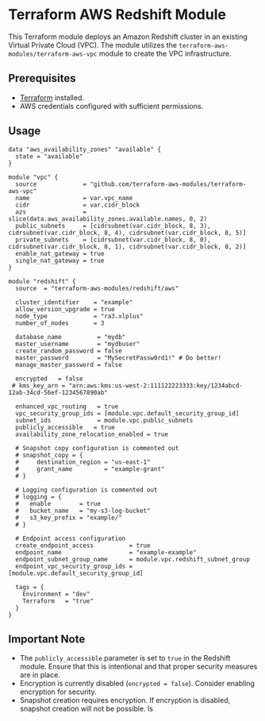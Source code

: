 # Terraform AWS Redshift Module

This Terraform module deploys an Amazon Redshift cluster in an existing Virtual Private Cloud (VPC). The module utilizes the `terraform-aws-modules/terraform-aws-vpc` module to create the VPC infrastructure.

## Prerequisites

- [Terraform](https://www.terraform.io/downloads.html) installed.
- AWS credentials configured with sufficient permissions.

## Usage

```hcl
data "aws_availability_zones" "available" {
  state = "available"
}

module "vpc" {
  source             = "github.com/terraform-aws-modules/terraform-aws-vpc"
  name               = var.vpc_name
  cidr               = var.cidr_block
  azs                = slice(data.aws_availability_zones.available.names, 0, 2)
  public_subnets     = [cidrsubnet(var.cidr_block, 8, 3), cidrsubnet(var.cidr_block, 8, 4), cidrsubnet(var.cidr_block, 8, 5)]
  private_subnets    = [cidrsubnet(var.cidr_block, 8, 0), cidrsubnet(var.cidr_block, 8, 1), cidrsubnet(var.cidr_block, 8, 2)]
  enable_nat_gateway = true
  single_nat_gateway = true
}

module "redshift" {
  source  = "terraform-aws-modules/redshift/aws"

  cluster_identifier    = "example"
  allow_version_upgrade = true
  node_type             = "ra3.xlplus"
  number_of_nodes       = 3

  database_name          = "mydb"
  master_username        = "mydbuser"
  create_random_password = false
  master_password        = "MySecretPassw0rd1!" # Do better!
  manage_master_password = false

  encrypted   = false
 # kms_key_arn = "arn:aws:kms:us-west-2:111122223333:key/1234abcd-12ab-34cd-56ef-1234567890ab"

  enhanced_vpc_routing   = true
  vpc_security_group_ids = [module.vpc.default_security_group_id]
  subnet_ids             = module.vpc.public_subnets
  publicly_accessible   = true
  availability_zone_relocation_enabled = true

  # Snapshot copy configuration is commented out
  # snapshot_copy = {
  #     destination_region = "us-east-1"
  #     grant_name         = "example-grant"
  # }

  # Logging configuration is commented out
  # logging = {
  #   enable        = true
  #   bucket_name   = "my-s3-log-bucket"
  #   s3_key_prefix = "example/"
  # }

  # Endpoint access configuration
  create_endpoint_access          = true
  endpoint_name                   = "example-example"
  endpoint_subnet_group_name      = module.vpc.redshift_subnet_group
  endpoint_vpc_security_group_ids = [module.vpc.default_security_group_id]

  tags = {
    Environment = "dev"
    Terraform   = "true"
  }
}
```

## Important Note

- The `publicly_accessible` parameter is set to `true` in the Redshift module. Ensure that this is intentional and that proper security measures are in place.
- Encryption is currently disabled (`encrypted = false`). Consider enabling encryption for security.
- Snapshot creation requires encryption. If encryption is disabled, snapshot creation will not be possible.
ls
